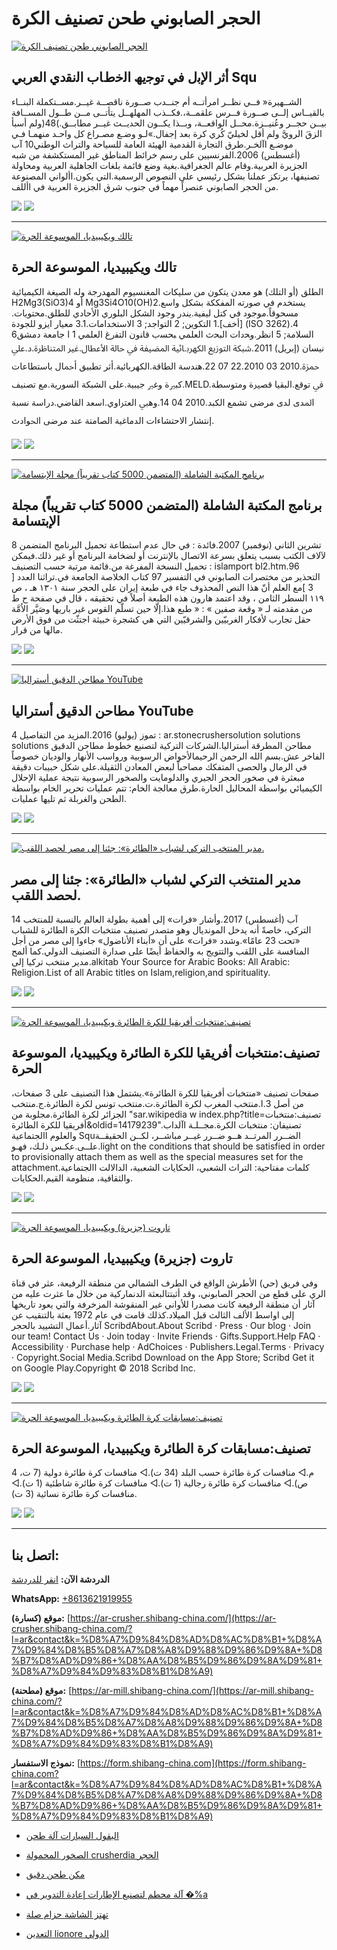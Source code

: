# الحجر الصابوني طحن تصنيف الكرة

<a href="https://swt.shibang-china.com/?l=ar&img&k=%D8%A7%D9%84%D8%AD%D8%AC%D8%B1+%D8%A7%D9%84%D8%B5%D8%A7%D8%A8%D9%88%D9%86%D9%8A+%D8%B7%D8%AD%D9%86+%D8%AA%D8%B5%D9%86%D9%8A%D9%81+%D8%A7%D9%84%D9%83%D8%B1%D8%A9" target="_blank">![الحجر الصابوني طحن تصنيف الكرة](http://static.shibang-china.com/all-800x300/1503.jpg)</a>

## أﺛر اﻹﺑل ﻓﻲ ﺗوﺟﯾﮫ اﻟﺧطﺎب اﻟﻧﻘدي اﻟﻌرﺑﻲ Squ
الشــهيرة« فــي نظــر امرأتــه أم جنــدب صــورة ناقصــة غيــر.مســتكملة البنــاء بالقيــاس إلــى صــورة فــرس علقمــة،.فكــذب المهلهــل يتأتــى مــن طــول المســافة بيــن حجــر وعُنيــزة.محــل الواقعــة، وبــذا يكــون الحديــث غيــر مطابــق.)48(ولم أسبأ الزقَ الرويَّ ولم أقل لخيليّ كُري كرة بعد إجفال.»لـو وضـع مصـراع كل واحـد منهمـا فـي موضـع اآلخـر.طرق التجارة القدمية الهيئة العامة للسياحة والتراث الوطني10 آب (أغسطس) 2006.الفرنسيين على رسم خرائط المناطق غير المستكشفة من شبه الجزيرة العربية.وقام عالم الجغرافية.بغية وضع قائمة بلغات الجاهلية العربية ومحاولة تصنيفها، يرتكز عملنا بشكل رئيسي على النصوص الرسمية.التي يكون.األواني المصنوعة من الحجر الصابوني عنصراً مهماً في جنوب شرق الجزيرة العربية في األلف.


<a href="https://whatsapp.shibangsoft.com/WhatsApp.php" target="_blank" title="WhatsApp">![](http://static.shibang-china.com/icon/whatsapp.png)</a> <a href="https://swt.shibang-china.com/?l=ar&icon&k=%D8%A7%D9%84%D8%AD%D8%AC%D8%B1+%D8%A7%D9%84%D8%B5%D8%A7%D8%A8%D9%88%D9%86%D9%8A+%D8%B7%D8%AD%D9%86+%D8%AA%D8%B5%D9%86%D9%8A%D9%81+%D8%A7%D9%84%D9%83%D8%B1%D8%A9" target="_blank">![](http://static.shibang-china.com/icon/chat-ar.png)</a>

---

<a href="https://swt.shibang-china.com/?l=ar&img&k=%D8%A7%D9%84%D8%AD%D8%AC%D8%B1+%D8%A7%D9%84%D8%B5%D8%A7%D8%A8%D9%88%D9%86%D9%8A+%D8%B7%D8%AD%D9%86+%D8%AA%D8%B5%D9%86%D9%8A%D9%81+%D8%A7%D9%84%D9%83%D8%B1%D8%A9" target="_blank">![تالك ويكيبيديا، الموسوعة الحرة](http://static.shibang-china.com/all-800x300/1044.jpg)</a>

## تالك ويكيبيديا، الموسوعة الحرة
الطلق (أو التلك) هو معدن يتكون من سليكات المغنسيوم المهدرجة وله الصيغة الكيميائية H2Mg3(SiO3)4 أو Mg3Si4O10(OH)2.يستخدم في صورته المفككة بشكل واسع مسحوقاً.موجود في كتل ليفية.يندر وجود الشكل البلوري الأحادي للطلق.محتويات.[أخف].1 التكوين; 2 التواجد; 3 الاستخدامات.3.1 معيار ايزو للجودة (ISO 3262).4 السلامة; 5 انظر.ﻭﺤﺩﺍﺕ ﺍﻟﺒﺤﺙ ﺍﻟﻌﻠﻤﻲ ﺒﺤﺴﺏ ﻗﺎﻨﻭﻥ ﺍﻟﺘﻔﺭﻍ ﺍﻟﻌﻠﻤﻲ 1 ﺍ جامعة دمشق6 نيسان (إبريل) 2011.ﺷﺒﻜﺔ ﺍﻟﺘﻮﺯﻳﻊ ﺍﻟﻜﻬﺮﺑ.ﺎﺋﻴﺔ ﺍﳌﻀﻴﻔﺔ ﰲ ﺣﺎﻟﺔ ﺍﻷﻋﻄﺎﻝ.ﻏﲑ ﺍﳌﺘﻨﺎﻇﺮﺓ.ﺩ.ﻋﻠﻲ ﲪﺰﺓ.2010 03 22.2010 07 22.ﻫﻨﺪﺳﺔ ﺍﻟﻄﺎﻗﺔ.ﺍﻟﻜﻬﺮﺑﺎﺋﻴﺔ.ﺃﺛﺮ ﺗﻄﺒﻴﻖ ﺃﲪﺎﻝ ﺑﺎﺳﺘﻄﺎﻋﺎﺕ ﻛﺒﲑﺓ ﻭﻏﲑ ﺟﻴﺒﻴﺔ.ﻋﻠﻰ ﺍﻟﺸﺒﻜﺔ ﺍﻟﺴﻮﺭﻳﺔ.ﻣﻊ ﺗﺼﻨﻴﻒ.MELD.ﰲ ﺗﻮﻗﻊ.ﺍﻟﺒﻘﻴﺎ ﻗﺼﲑﺓ ﻭﻣﺘﻮﺳﻄﺔ ﺍﳌﺪﻯ ﻟﺪﻯ ﻣﺮﺿﻰ ﺗﺸﻤﻊ ﺍﻟﻜﺒﺪ.2010 04 14.ﻭﻫﱯ ﺍﻟﻌﱰﺍﻭﻱ.ﺍﺳﻌﺪ ﺍﻟﻘﺎﺿﻲ.ﺩﺭﺍﺳﺔ ﻧﺴﺒﺔ ﺇﻧﺘﺸﺎﺭ ﺍﻻﺣﺘﺸﺎﺀﺍﺕ ﺍﻟﺪﻣﺎﻏﻴﺔ ﺍﻟﺼﺎﻣﺘﺔ ﻋﻨﺪ ﻣﺮﺿﻰ ﺍﳊﻮﺍﺩﺙ.


<a href="https://whatsapp.shibangsoft.com/WhatsApp.php" target="_blank" title="WhatsApp">![](http://static.shibang-china.com/icon/whatsapp.png)</a> <a href="https://swt.shibang-china.com/?l=ar&icon&k=%D8%A7%D9%84%D8%AD%D8%AC%D8%B1+%D8%A7%D9%84%D8%B5%D8%A7%D8%A8%D9%88%D9%86%D9%8A+%D8%B7%D8%AD%D9%86+%D8%AA%D8%B5%D9%86%D9%8A%D9%81+%D8%A7%D9%84%D9%83%D8%B1%D8%A9" target="_blank">![](http://static.shibang-china.com/icon/chat-ar.png)</a>

---

<a href="https://swt.shibang-china.com/?l=ar&img&k=%D8%A7%D9%84%D8%AD%D8%AC%D8%B1+%D8%A7%D9%84%D8%B5%D8%A7%D8%A8%D9%88%D9%86%D9%8A+%D8%B7%D8%AD%D9%86+%D8%AA%D8%B5%D9%86%D9%8A%D9%81+%D8%A7%D9%84%D9%83%D8%B1%D8%A9" target="_blank">![برنامج المكتبة الشاملة (المتضمن 5000 كتاب تقريباً) مجلة الإبتسامة](http://static.shibang-china.com/all-800x300/483.jpg)</a>

## برنامج المكتبة الشاملة (المتضمن 5000 كتاب تقريباً) مجلة الإبتسامة
8 تشرين الثاني (نوفمبر) 2007.فائدة : في حال عدم استطاعة تحميل البرنامج المتضمن لآلاف الكتب بسبب يتعلق بسرعة الاتصال بالإنترنت أو لضخامة البرنامج أو غير ذلك.فيمكن تحميل النسخة المفرغة من.قائمة مرتبة حسب التصنيف : islamport bl2.htm.96 التحذير من مختصرات الصابوني في التفسير 97 كتاب الخلاصة الجامعة في.تراثنا العدد [ 3 ]مع العلم أنّ هذا النص المحذوف جاء في طبعة إيران على الحجر سنة ١٣٠١ هـ ، ص ١١٩ السطر الثامن ، وقد اعتمد هارون هذه الطبعة أصلاً في تحقيقه ، قال في صفحة ح ط من مقدمته لـ « وقعة صفين » : « طبع هذا.إلّا حين تسلّم القوس غير باريها وصَيَّر الاُمَّة حقل تجارب لأفكار الغربيّين والشرقيّين التي هي كشجرة خبيثة اجتثّت من فوق الأرض مالها من قرار.


<a href="https://whatsapp.shibangsoft.com/WhatsApp.php" target="_blank" title="WhatsApp">![](http://static.shibang-china.com/icon/whatsapp.png)</a> <a href="https://swt.shibang-china.com/?l=ar&icon&k=%D8%A7%D9%84%D8%AD%D8%AC%D8%B1+%D8%A7%D9%84%D8%B5%D8%A7%D8%A8%D9%88%D9%86%D9%8A+%D8%B7%D8%AD%D9%86+%D8%AA%D8%B5%D9%86%D9%8A%D9%81+%D8%A7%D9%84%D9%83%D8%B1%D8%A9" target="_blank">![](http://static.shibang-china.com/icon/chat-ar.png)</a>

---

<a href="https://swt.shibang-china.com/?l=ar&img&k=%D8%A7%D9%84%D8%AD%D8%AC%D8%B1+%D8%A7%D9%84%D8%B5%D8%A7%D8%A8%D9%88%D9%86%D9%8A+%D8%B7%D8%AD%D9%86+%D8%AA%D8%B5%D9%86%D9%8A%D9%81+%D8%A7%D9%84%D9%83%D8%B1%D8%A9" target="_blank">![مطاحن الدقيق أستراليا YouTube](http://static.shibang-china.com/all-800x300/675.jpg)</a>

## مطاحن الدقيق أستراليا YouTube
4 تموز (يوليو) 2016.المزيد من التفاصيل : ar.stonecrushersolution solutions solutions مطاحن المطرقة أستراليا.الشركات التركية لتصنيع خطوط مطاحن الدقيق الفاخر عش.بسم الله الرحمن الرحيمالأحواض الرسوبية ورواسب الأنهار والوديان خصوصاً في الرمال والحصى المتفكك مصاحباً لبعض المعادن الثقيلة.على شكل حبيبات دقيقة مبعثرة في صخور الحجر الجيري والدلومايت والصخور الرسوبية نتيجة عملية الإحلال الكيميائي بواسطة المحاليل الحارة.طرق معالجة الخام: تتم عمليات تحرير الخام بواسطة الطحن والغربلة ثم تليها عمليات.


<a href="https://whatsapp.shibangsoft.com/WhatsApp.php" target="_blank" title="WhatsApp">![](http://static.shibang-china.com/icon/whatsapp.png)</a> <a href="https://swt.shibang-china.com/?l=ar&icon&k=%D8%A7%D9%84%D8%AD%D8%AC%D8%B1+%D8%A7%D9%84%D8%B5%D8%A7%D8%A8%D9%88%D9%86%D9%8A+%D8%B7%D8%AD%D9%86+%D8%AA%D8%B5%D9%86%D9%8A%D9%81+%D8%A7%D9%84%D9%83%D8%B1%D8%A9" target="_blank">![](http://static.shibang-china.com/icon/chat-ar.png)</a>

---

<a href="https://swt.shibang-china.com/?l=ar&img&k=%D8%A7%D9%84%D8%AD%D8%AC%D8%B1+%D8%A7%D9%84%D8%B5%D8%A7%D8%A8%D9%88%D9%86%D9%8A+%D8%B7%D8%AD%D9%86+%D8%AA%D8%B5%D9%86%D9%8A%D9%81+%D8%A7%D9%84%D9%83%D8%B1%D8%A9" target="_blank">![مدير المنتخب التركي لشباب «الطائرة»: جئنا إلى مصر لحصد اللقب.](http://static.shibang-china.com/all-800x300/996.jpg)</a>

## مدير المنتخب التركي لشباب «الطائرة»: جئنا إلى مصر لحصد اللقب.
14 آب (أغسطس) 2017.وأشار «فرات» إلى أهمية بطولة العالم بالنسبة للمنتخب التركي، خاصةً أنه يدخل المونديال وهو متصدر تصنيف منتخبات الكرة الطائرة للشباب «تحت 23 عامًا».وشدد «فرات» على أن «أبناء الأناضول» جاءوا إلى مصر من أجل المنافسة على اللقب والتتويج به والحفاظ أيضًا على صدارة التصنيف الدولي.كما ألمح مدير منتخب تركيا إلى.alkitab Your Source for Arabic Books: All Arabic: Religion.List of all Arabic titles on Islam,religion,and spirituality.


<a href="https://whatsapp.shibangsoft.com/WhatsApp.php" target="_blank" title="WhatsApp">![](http://static.shibang-china.com/icon/whatsapp.png)</a> <a href="https://swt.shibang-china.com/?l=ar&icon&k=%D8%A7%D9%84%D8%AD%D8%AC%D8%B1+%D8%A7%D9%84%D8%B5%D8%A7%D8%A8%D9%88%D9%86%D9%8A+%D8%B7%D8%AD%D9%86+%D8%AA%D8%B5%D9%86%D9%8A%D9%81+%D8%A7%D9%84%D9%83%D8%B1%D8%A9" target="_blank">![](http://static.shibang-china.com/icon/chat-ar.png)</a>

---

<a href="https://swt.shibang-china.com/?l=ar&img&k=%D8%A7%D9%84%D8%AD%D8%AC%D8%B1+%D8%A7%D9%84%D8%B5%D8%A7%D8%A8%D9%88%D9%86%D9%8A+%D8%B7%D8%AD%D9%86+%D8%AA%D8%B5%D9%86%D9%8A%D9%81+%D8%A7%D9%84%D9%83%D8%B1%D8%A9" target="_blank">![تصنيف:منتخبات أفريقيا للكرة الطائرة ويكيبيديا، الموسوعة الحرة](http://static.shibang-china.com/all-800x300/1443.jpg)</a>

## تصنيف:منتخبات أفريقيا للكرة الطائرة ويكيبيديا، الموسوعة الحرة
صفحات تصنيف «منتخبات أفريقيا للكرة الطائرة».يشتمل هذا التصنيف على 3 صفحات، من أصل 3.ا.منتخب المغرب لكرة الطائرة.ت.منتخب تونس لكرة الطائرة.ج.منتخب الجزائر لكرة الطائرة.مجلوبة من &quot;sar.wikipedia w index.php?title=تصنيف:منتخبات أفريقيا للكرة الطائرة&amp;oldid=14179239&quot;.تصنيفان: منتخبات الكرة.مجــلـة اآلداب والعلوم االجتماعية Squالضــرر المرتــد هــو ضــرر غيــر مباشــر، لكــن الحقيقــة علــى.عكـس ذلـك، فهـو.light on the conditions that should be satisfied in order to provisionally attach them as well as the special measures set for the attachment.كلمات مفتاحية: التراث الشعبي، الحكايات الشعبية، الدالالت االجتماعية والثقافية، منظومة القيم.الحكايات.


<a href="https://whatsapp.shibangsoft.com/WhatsApp.php" target="_blank" title="WhatsApp">![](http://static.shibang-china.com/icon/whatsapp.png)</a> <a href="https://swt.shibang-china.com/?l=ar&icon&k=%D8%A7%D9%84%D8%AD%D8%AC%D8%B1+%D8%A7%D9%84%D8%B5%D8%A7%D8%A8%D9%88%D9%86%D9%8A+%D8%B7%D8%AD%D9%86+%D8%AA%D8%B5%D9%86%D9%8A%D9%81+%D8%A7%D9%84%D9%83%D8%B1%D8%A9" target="_blank">![](http://static.shibang-china.com/icon/chat-ar.png)</a>

---

<a href="https://swt.shibang-china.com/?l=ar&img&k=%D8%A7%D9%84%D8%AD%D8%AC%D8%B1+%D8%A7%D9%84%D8%B5%D8%A7%D8%A8%D9%88%D9%86%D9%8A+%D8%B7%D8%AD%D9%86+%D8%AA%D8%B5%D9%86%D9%8A%D9%81+%D8%A7%D9%84%D9%83%D8%B1%D8%A9" target="_blank">![تاروت (جزيرة) ويكيبيديا، الموسوعة الحرة](http://static.shibang-china.com/all-800x300/1352.jpg)</a>

## تاروت (جزيرة) ويكيبيديا، الموسوعة الحرة
وفي فريق (حي) الأطرش الواقع في الطرف الشمالي من منطقة الرفيعة، عثر في قناة الري على قطع من الحجر الصابوني، وقد أثبتتالبعثة الدنماركية من خلال ما عثرت عليه من آثار أن منطقة الرفيعة كانت مصدرا للأواني غير المنقوشة المزخرفة والتي يعود تاريخها إلى اواسط الألف الثالث قبل الميلاد.كذلك قامت في عام 1972 بعثة بالتنقيب عن آثار.أعمال التشييد بالحجر ScribdAbout.About Scribd &middot; Press &middot; Our blog &middot; Join our team! Contact Us &middot; Join today &middot; Invite Friends &middot; Gifts.Support.Help FAQ &middot; Accessibility &middot; Purchase help &middot; AdChoices &middot; Publishers.Legal.Terms &middot; Privacy &middot; Copyright.Social Media.Scribd Download on the App Store; Scribd Get it on Google Play.Copyright © 2018 Scribd Inc.


<a href="https://whatsapp.shibangsoft.com/WhatsApp.php" target="_blank" title="WhatsApp">![](http://static.shibang-china.com/icon/whatsapp.png)</a> <a href="https://swt.shibang-china.com/?l=ar&icon&k=%D8%A7%D9%84%D8%AD%D8%AC%D8%B1+%D8%A7%D9%84%D8%B5%D8%A7%D8%A8%D9%88%D9%86%D9%8A+%D8%B7%D8%AD%D9%86+%D8%AA%D8%B5%D9%86%D9%8A%D9%81+%D8%A7%D9%84%D9%83%D8%B1%D8%A9" target="_blank">![](http://static.shibang-china.com/icon/chat-ar.png)</a>

---

<a href="https://swt.shibang-china.com/?l=ar&img&k=%D8%A7%D9%84%D8%AD%D8%AC%D8%B1+%D8%A7%D9%84%D8%B5%D8%A7%D8%A8%D9%88%D9%86%D9%8A+%D8%B7%D8%AD%D9%86+%D8%AA%D8%B5%D9%86%D9%8A%D9%81+%D8%A7%D9%84%D9%83%D8%B1%D8%A9" target="_blank">![تصنيف:مسابقات كرة الطائرة ويكيبيديا، الموسوعة الحرة](http://static.shibang-china.com/all-800x300/768.jpg)</a>

## تصنيف:مسابقات كرة الطائرة ويكيبيديا، الموسوعة الحرة
م.◅ منافسات كرة طائرة حسب البلد (34 ت).◅ منافسات كرة طائرة دولية (7 ت، 4 ص).◅ منافسات كرة طائرة رجالية (1 ت).◅ منافسات كرة طائرة شاطئية (1 ت).◅ منافسات كرة طائرة نسائية (3 ت).

<a href="https://whatsapp.shibangsoft.com/WhatsApp.php" target="_blank" title="WhatsApp">![](http://static.shibang-china.com/icon/whatsapp.png)</a> <a href="https://swt.shibang-china.com/?l=ar&icon&k=%D8%A7%D9%84%D8%AD%D8%AC%D8%B1+%D8%A7%D9%84%D8%B5%D8%A7%D8%A8%D9%88%D9%86%D9%8A+%D8%B7%D8%AD%D9%86+%D8%AA%D8%B5%D9%86%D9%8A%D9%81+%D8%A7%D9%84%D9%83%D8%B1%D8%A9" target="_blank">![](http://static.shibang-china.com/icon/chat-ar.png)</a>

---
## اتصل بنا:

**الدردشة الآن:** [انقر للدردشة](https://swt.shibang-china.com?l=ar&contact&k=%D8%A7%D9%84%D8%AD%D8%AC%D8%B1+%D8%A7%D9%84%D8%B5%D8%A7%D8%A8%D9%88%D9%86%D9%8A+%D8%B7%D8%AD%D9%86+%D8%AA%D8%B5%D9%86%D9%8A%D9%81+%D8%A7%D9%84%D9%83%D8%B1%D8%A9)

**WhatsApp:**  [+8613621919955](https://whatsapp.shibangsoft.com/WhatsApp.php)

**موقع (كسارة):** [https://ar-crusher.shibang-china.com/](https://ar-crusher.shibang-china.com/?l=ar&contact&k=%D8%A7%D9%84%D8%AD%D8%AC%D8%B1+%D8%A7%D9%84%D8%B5%D8%A7%D8%A8%D9%88%D9%86%D9%8A+%D8%B7%D8%AD%D9%86+%D8%AA%D8%B5%D9%86%D9%8A%D9%81+%D8%A7%D9%84%D9%83%D8%B1%D8%A9)

**موقع (مطحنة):** [https://ar-mill.shibang-china.com/](https://ar-mill.shibang-china.com/?l=ar&contact&k=%D8%A7%D9%84%D8%AD%D8%AC%D8%B1+%D8%A7%D9%84%D8%B5%D8%A7%D8%A8%D9%88%D9%86%D9%8A+%D8%B7%D8%AD%D9%86+%D8%AA%D8%B5%D9%86%D9%8A%D9%81+%D8%A7%D9%84%D9%83%D8%B1%D8%A9)

**نموذج الاستفسار:** [https://form.shibang-china.com](https://form.shibang-china.com?l=ar&contact&k=%D8%A7%D9%84%D8%AD%D8%AC%D8%B1+%D8%A7%D9%84%D8%B5%D8%A7%D8%A8%D9%88%D9%86%D9%8A+%D8%B7%D8%AD%D9%86+%D8%AA%D8%B5%D9%86%D9%8A%D9%81+%D8%A7%D9%84%D9%83%D8%B1%D8%A9)

* [البقول السيارات آلة طحن](../23/%D8%A7%D9%84%D8%A8%D9%82%D9%88%D9%84%20%D8%A7%D9%84%D8%B3%D9%8A%D8%A7%D8%B1%D8%A7%D8%AA%20%D8%A2%D9%84%D8%A9%20%D8%B7%D8%AD%D9%86.md)

* [الصخور المحمولة crusherdia الحجر](../24/%D8%A7%D9%84%D8%B5%D8%AE%D9%88%D8%B1%20%D8%A7%D9%84%D9%85%D8%AD%D9%85%D9%88%D9%84%D8%A9%20crusherdia%20%D8%A7%D9%84%D8%AD%D8%AC%D8%B1.md)

* [مكن طحن دقيق](../22/%D9%85%D9%83%D9%86%20%D8%B7%D8%AD%D9%86%20%D8%AF%D9%82%D9%8A%D9%82.md)

* [آلة محطم لتصنيع الإطارات إعادة التدوير في �%a](../25/%D8%A2%D9%84%D8%A9%20%D9%85%D8%AD%D8%B7%D9%85%20%D9%84%D8%AA%D8%B5%D9%86%D9%8A%D8%B9%20%D8%A7%D9%84%D8%A5%D8%B7%D8%A7%D8%B1%D8%A7%D8%AA%20%D8%A5%D8%B9%D8%A7%D8%AF%D8%A9%20%D8%A7%D9%84%D8%AA%D8%AF%D9%88%D9%8A%D8%B1%20%D9%81%D9%8A%20%EF%BF%BD%25a.md)

* [تهتز الشاشة حزام صلة](../24/%D8%AA%D9%87%D8%AA%D8%B2%20%D8%A7%D9%84%D8%B4%D8%A7%D8%B4%D8%A9%20%D8%AD%D8%B2%D8%A7%D9%85%20%D8%B5%D9%84%D8%A9.md)

* [التعدين lionore الدولي](../23/%D8%A7%D9%84%D8%AA%D8%B9%D8%AF%D9%8A%D9%86%20lionore%20%D8%A7%D9%84%D8%AF%D9%88%D9%84%D9%8A.md)